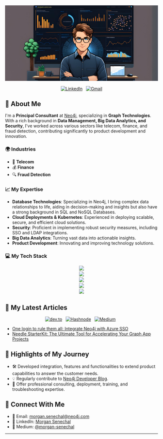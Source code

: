[![Header](assets/github-cover.jpg)](https://github.com/msenechal)

<div align="center">

[![LinkedIn](https://skillicons.dev/icons?i=linkedin)](https://www.linkedin.com/in/morgan-senechal/) &nbsp;
[![Gmail](https://skillicons.dev/icons?i=gmail)](mailto:senechal.morgan@gmail.com?subject=Hello%20Morgan,%20From%20Github)

</div>

## 🚀 About Me
I'm a **Principal Consultant** at [Neo4j](https://neo4j.com/), specializing in **Graph Technologies**. With a rich background in **Data Management, Big Data Analytics, and Security**, I've worked across various sectors like telecom, finance, and fraud detection, contributing significantly to product development and innovation.

### 🌍 Industries
- 📡 **Telecom**
- 💰 **Finance**
- 🔍 **Fraud Detection**

### 📈 My Expertise
- **Database Technologies**: Specializing in Neo4j, I bring complex data relationships to life, aiding in decision-making and insights but also have a strong background in SQL and NoSQL Databases.
- **Cloud Deployments & Kubernetes**: Experienced in deploying scalable, secure, and efficient cloud solutions.
- **Security**: Proficient in implementing robust security measures, including SSO and LDAP integrations.
- **Big Data Analytics**: Turning vast data into actionable insights.
- **Product Development**: Innovating and improving technology solutions.

### 💻 My Tech Stack
<p align="center">
  <a href="#">
    <img src="https://skillicons.dev/icons?i=aws,gcp,azure,openshift&theme=dark" /> <br>
    <img src="https://skillicons.dev/icons?i=kubernetes,docker,linux&theme=dark" /> <br>
    <img src="https://skillicons.dev/icons?i=java,js,nodejs,react,typescript,py,fastapi,php&theme=dark" />
    <br>
    <img src="https://skillicons.dev/icons?i=git,github,githubactions,gitlab,ansible,jenkins&theme=dark" />
    <br>
    <img src="https://skillicons.dev/icons?i=idea,vscode&theme=dark" />
  </a>
</p>

## 📖 My Latest Articles
<p align="center">
    <a target="_blank"href="#"><img alt="dev.to" src="https://img.shields.io/badge/dev.to-0A0A0A?style=for-the-badge&logo=dev.to&logoColor=white" /></a>&nbsp;&nbsp;
    <a target="_blank"href="#"><img alt="Hashnode" src="https://img.shields.io/badge/Hashnode-2962FF?style=for-the-badge&logo=hashnode&logoColor=white" /></a>&nbsp;&nbsp;
    <a target="_blank"href="https://medium.com/@morgan-senechal"><img alt="Medium" src="https://img.shields.io/badge/Medium-12100E?style=for-the-badge&logo=medium&logoColor=white" /></a>&nbsp;&nbsp;
</p>

- [One login to rule them all: Integrate Neo4j with Azure SSO](https://medium.com/neo4j/how-to-integrate-neo4j-with-sso-on-azure-one-login-to-rule-them-all-3492b41a9aa8)
- [Needle StarterKit: The Ultimate Tool for Accelerating Your Graph App Projects](https://medium.com/neo4j/needle-starterkit-the-ultimate-tool-for-accelerating-your-graph-app-projects-1eb175064faf)

## 🌟 Highlights of My Journey
- 🛠️ Developed integration, features and functionalities to extend product capabilities to answer the customer needs.
- 💡 Regularly contribute to [Neo4j Developer Blog](https://medium.com/neo4j).
- 🚀 Offer professional consulting, deployment, training, and troubleshooting expertise.

## 🤝 Connect With Me
- 📧 Email: [morgan.senechal@neo4j.com](mailto:morgan.senechal@neo4j.com)
- 💼 LinkedIn: [Morgan Senechal](https://www.linkedin.com/in/morgan-senechal/)
- 📕 Medium: [@morgan-senechal](https://medium.com/@morgan-senechal)


---

